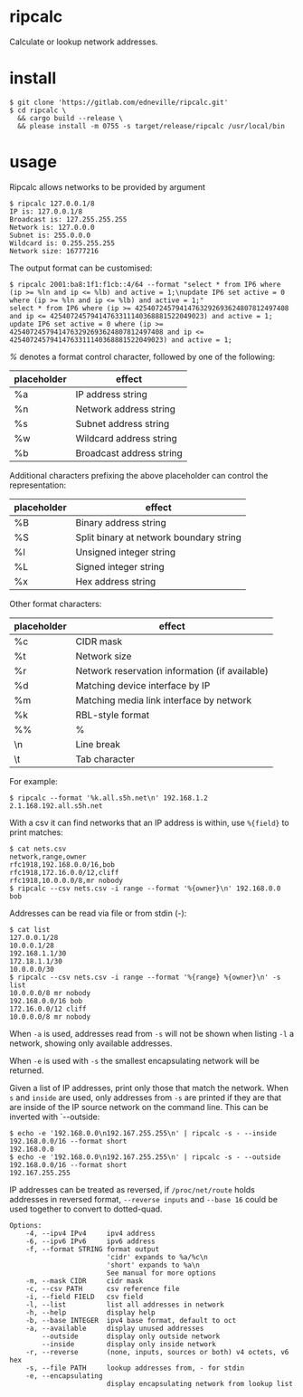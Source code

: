# ripcalc

Calculate or lookup network addresses.

# install

```
$ git clone 'https://gitlab.com/edneville/ripcalc.git'
$ cd ripcalc \
  && cargo build --release \
  && please install -m 0755 -s target/release/ripcalc /usr/local/bin
```

# usage

Ripcalc allows networks to be provided by argument

```
$ ripcalc 127.0.0.1/8
IP is: 127.0.0.1/8
Broadcast is: 127.255.255.255
Network is: 127.0.0.0
Subnet is: 255.0.0.0
Wildcard is: 0.255.255.255
Network size: 16777216
```

The output format can be customised:

```
$ ripcalc 2001:ba8:1f1:f1cb::4/64 --format "select * from IP6 where (ip >= %ln and ip <= %lb) and active = 1;\nupdate IP6 set active = 0 where (ip >= %ln and ip <= %lb) and active = 1;"
select * from IP6 where (ip >= 42540724579414763292693624807812497408 and ip <= 42540724579414763311140368881522049023) and active = 1;
update IP6 set active = 0 where (ip >= 42540724579414763292693624807812497408 and ip <= 42540724579414763311140368881522049023) and active = 1;
```

*%* denotes a format control character, followed by one of the following:

| placeholder | effect |
|-------------|--------|
| %a          | IP address string |
| %n          | Network address string |
| %s          | Subnet address string |
| %w          | Wildcard address string |
| %b          | Broadcast address string |

Additional characters prefixing the above placeholder can control the representation:

| placeholder | effect |
|-------------|--------|
| %B          | Binary address string |
| %S          | Split binary at network boundary string |
| %l          | Unsigned integer string |
| %L          | Signed integer string |
| %x          | Hex address string |

Other format characters:

| placeholder | effect |
|-------------|--------|
| %c          | CIDR mask |
| %t          | Network size |
| %r          | Network reservation information (if available) |
| %d          | Matching device interface by IP |
| %m          | Matching media link interface by network |
| %k          | RBL-style format |
| %%          | % |
| \n          | Line break |
| \t          | Tab character |

For example:

```
$ ripcalc --format '%k.all.s5h.net\n' 192.168.1.2
2.1.168.192.all.s5h.net
```


With a csv it can find networks that an IP address is within, use `%{field}` to print matches:

```
$ cat nets.csv
network,range,owner
rfc1918,192.168.0.0/16,bob
rfc1918,172.16.0.0/12,cliff
rfc1918,10.0.0.0/8,mr nobody
$ ripcalc --csv nets.csv -i range --format '%{owner}\n' 192.168.0.0
bob
```

Addresses can be read via file or from stdin (-):

```
$ cat list
127.0.0.1/28
10.0.0.1/28
192.168.1.1/30
172.18.1.1/30
10.0.0.0/30
$ ripcalc --csv nets.csv -i range --format '%{range} %{owner}\n' -s list
10.0.0.0/8 mr nobody
192.168.0.0/16 bob
172.16.0.0/12 cliff
10.0.0.0/8 mr nobody
```

When `-a` is used, addresses read from `-s` will not be shown when listing `-l` a network, showing only available addresses.

When `-e` is used with `-s` the smallest encapsulating network will be returned.

Given a list of IP addresses, print only those that match the network. When `s` and `inside` are used, only addresses from `-s` are printed if they are that are inside of the IP source network on the command line. This can be inverted with `--outside:

```
$ echo -e '192.168.0.0\n192.167.255.255\n' | ripcalc -s - --inside 192.168.0.0/16 --format short
192.168.0.0
$ echo -e '192.168.0.0\n192.167.255.255\n' | ripcalc -s - --outside 192.168.0.0/16 --format short
192.167.255.255
```

IP addresses can be treated as reversed, if `/proc/net/route` holds addresses in reversed format, `--reverse inputs` and `--base 16` could be used together to convert to dotted-quad.

```
Options:
    -4, --ipv4 IPv4     ipv4 address
    -6, --ipv6 IPv6     ipv6 address
    -f, --format STRING format output
                        'cidr' expands to %a/%c\n
                        'short' expands to %a\n
                        See manual for more options
    -m, --mask CIDR     cidr mask
    -c, --csv PATH      csv reference file
    -i, --field FIELD   csv field
    -l, --list          list all addresses in network
    -h, --help          display help
    -b, --base INTEGER  ipv4 base format, default to oct
    -a, --available     display unused addresses
        --outside       display only outside network
        --inside        display only inside network
    -r, --reverse       (none, inputs, sources or both) v4 octets, v6 hex
    -s, --file PATH     lookup addresses from, - for stdin
    -e, --encapsulating 
                        display encapsulating network from lookup list
```


